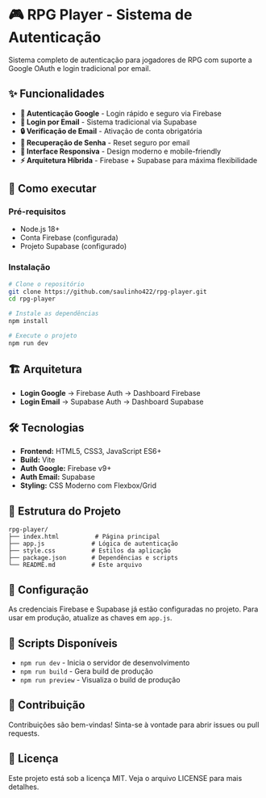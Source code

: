 # 🎮 RPG Player - Sistema de Autenticação

Sistema completo de autenticação para jogadores de RPG com suporte a Google OAuth e login tradicional por email.

## ✨ Funcionalidades

- **🔐 Autenticação Google** - Login rápido e seguro via Firebase
- **📧 Login por Email** - Sistema tradicional via Supabase  
- **🔒 Verificação de Email** - Ativação de conta obrigatória
- **🔑 Recuperação de Senha** - Reset seguro por email
- **📱 Interface Responsiva** - Design moderno e mobile-friendly
- **⚡ Arquitetura Híbrida** - Firebase + Supabase para máxima flexibilidade

## 🚀 Como executar

### Pré-requisitos
- Node.js 18+
- Conta Firebase (configurada)
- Projeto Supabase (configurado)

### Instalação
```bash
# Clone o repositório
git clone https://github.com/saulinho422/rpg-player.git
cd rpg-player

# Instale as dependências
npm install

# Execute o projeto
npm run dev
```

## 🏗️ Arquitetura

- **Login Google** → Firebase Auth → Dashboard Firebase
- **Login Email** → Supabase Auth → Dashboard Supabase

## 🛠️ Tecnologias

- **Frontend:** HTML5, CSS3, JavaScript ES6+
- **Build:** Vite
- **Auth Google:** Firebase v9+
- **Auth Email:** Supabase
- **Styling:** CSS Moderno com Flexbox/Grid

## 📂 Estrutura do Projeto

```
rpg-player/
├── index.html          # Página principal
├── app.js             # Lógica de autenticação
├── style.css          # Estilos da aplicação
├── package.json       # Dependências e scripts
└── README.md          # Este arquivo
```

## 🔧 Configuração

As credenciais Firebase e Supabase já estão configuradas no projeto. Para usar em produção, atualize as chaves em `app.js`.

## 📝 Scripts Disponíveis

- `npm run dev` - Inicia o servidor de desenvolvimento
- `npm run build` - Gera build de produção
- `npm run preview` - Visualiza o build de produção

## 🤝 Contribuição

Contribuições são bem-vindas! Sinta-se à vontade para abrir issues ou pull requests.

## 📄 Licença

Este projeto está sob a licença MIT. Veja o arquivo LICENSE para mais detalhes.
